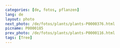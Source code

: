 ```yaml
---
categories: [de, fotos, pflanzen]
lang: de
layout: photo
next_photo: /de/fotos/plants/plants-P0000376.html
picname: P0000185
prev_photo: /de/fotos/plants/plants-P0000116.html
tags: [Tree]
---
```

